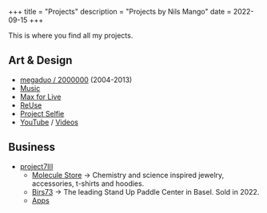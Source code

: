 +++
title = "Projects"
description = "Projects by Nils Mango"
date = 2022-09-15
+++

This is where you find all my projects.

## Art & Design
- [megaduo / 2000000](/megaduo) (2004-2013)
- [Music](/music)
- [Max for Live](/phonogeneli)
- [ReUse](/reuse)
- [Project Selfie](https://youtu.be/Nv-Qcn4upus)
- [YouTube](https://youtube.com/nilsmango) / [Videos](/tags/video)

## Business
- [project7III](https://project7iii.com)
  - [Molecule Store](https://moleculestore.com) -> Chemistry and science inspired jewelry, accessories, t-shirts and hoodies.
  - [Birs73](https://birs73.ch) -> The leading Stand Up Paddle Center in Basel. Sold in 2022.
  - [Apps](https://project7iii.com/apps)

